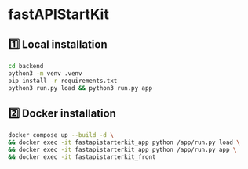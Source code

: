# fastAPIStartKit

## 1️⃣ **Local installation**

```sh
cd backend
python3 -m venv .venv
pip install -r requirements.txt
python3 run.py load && python3 run.py app
```

## 2️⃣ **Docker installation**

```sh
docker compose up --build -d \
&& docker exec -it fastapistarterkit_app python /app/run.py load \
&& docker exec -it fastapistarterkit_app python /app/run.py app \
&& docker exec -it fastapistarterkit_front
```
